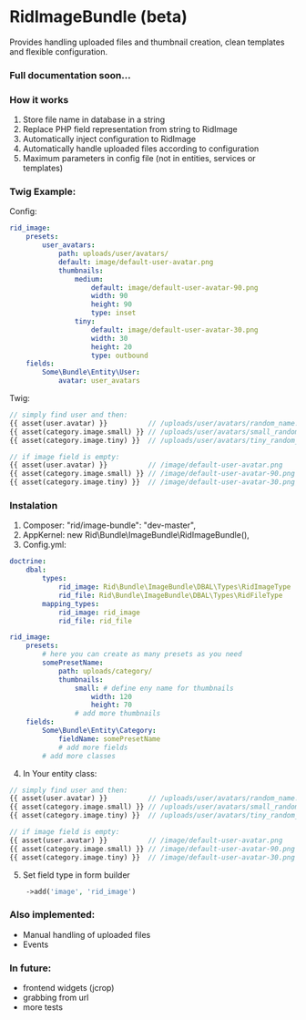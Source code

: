 RidImageBundle (beta)
==================================
Provides handling uploaded files and thumbnail creation, clean templates and flexible configuration.

### Full documentation soon...

### How it works
1. Store file name in database in a string
2. Replace PHP field representation from string to RidImage
3. Automatically inject configuration to RidImage
4. Automatically handle uploaded files according to configuration
5. Maximum parameters in config file (not in entities, services or templates)

### Twig Example:
Config:
``` yaml
rid_image:
    presets:
        user_avatars:
            path: uploads/user/avatars/
            default: image/default-user-avatar.png
            thumbnails:
                medium:
                    default: image/default-user-avatar-90.png
                    width: 90
                    height: 90
                    type: inset
                tiny:
                    default: image/default-user-avatar-30.png
                    width: 30
                    height: 20
                    type: outbound
    fields:
        Some\Bundle\Entity\User:
            avatar: user_avatars
```

Twig:
``` php
// simply find user and then:
{{ asset(user.avatar) }}          // /uploads/user/avatars/random_name.jpg (full size)
{{ asset(category.image.small) }} // /uploads/user/avatars/small_random_name.jpg (90x90)
{{ asset(category.image.tiny) }}  // /uploads/user/avatars/tiny_random_name.jpg (30x20)

// if image field is empty:
{{ asset(user.avatar) }}          // /image/default-user-avatar.png
{{ asset(category.image.small) }} // /image/default-user-avatar-90.png
{{ asset(category.image.tiny) }}  // /image/default-user-avatar-30.png

```

### Instalation
1. Composer: "rid/image-bundle": "dev-master",
2. AppKernel: new Rid\Bundle\ImageBundle\RidImageBundle(),
3. Config.yml:

``` yaml
doctrine:
    dbal:
        types:
            rid_image: Rid\Bundle\ImageBundle\DBAL\Types\RidImageType
            rid_file: Rid\Bundle\ImageBundle\DBAL\Types\RidFileType
        mapping_types:
            rid_image: rid_image
            rid_file: rid_file

rid_image:
    presets:
        # here you can create as many presets as you need
        somePresetName:
            path: uploads/category/
            thumbnails:
                small: # define eny name for thumbnails
                    width: 120
                    height: 70
                # add more thumbnails
    fields:
        Some\Bundle\Entity\Category:
            fieldName: somePresetName
            # add more fields
        # add more classes
```

4. In Your entity class:

``` php
// simply find user and then:
{{ asset(user.avatar) }}          // /uploads/user/avatars/random_name.jpg (full size)
{{ asset(category.image.small) }} // /uploads/user/avatars/small_random_name.jpg (90x90)
{{ asset(category.image.tiny) }}  // /uploads/user/avatars/tiny_random_name.jpg (30x20)

// if image field is empty:
{{ asset(user.avatar) }}          // /image/default-user-avatar.png
{{ asset(category.image.small) }} // /image/default-user-avatar-90.png
{{ asset(category.image.tiny) }}  // /image/default-user-avatar-30.png

```

5. Set field type in form builder
``` php
    ->add('image', 'rid_image')
```

### Also implemented:
- Manual handling of uploaded files
- Events

### In future:
- frontend widgets (jcrop)
- grabbing from url
- more tests